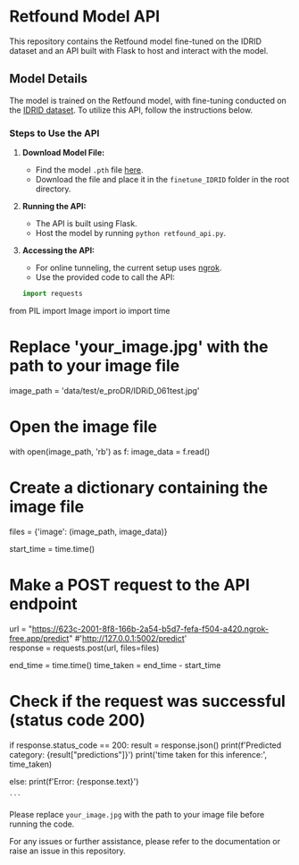 # Retfound Model API
This repository contains the Retfound model fine-tuned on the IDRID dataset and an API built with Flask to host and interact with the model.

## Model Details
The model is trained on the Retfound model, with fine-tuning conducted on the [IDRID dataset](link_to_dataset). To utilize this API, follow the instructions below.

### Steps to Use the API
1. **Download Model File:**
    - Find the model `.pth` file [here](link_to_model_file).
    - Download the file and place it in the `finetune_IDRID` folder in the root directory.

2. **Running the API:**
    - The API is built using Flask.
    - Host the model by running `python retfound_api.py`.

3. **Accessing the API:**
    - For online tunneling, the current setup uses [ngrok](https://ngrok.com/).
    - Use the provided code to call the API:

    ```python
    import requests
from PIL import Image
import io
import time
# Replace 'your_image.jpg' with the path to your image file
image_path = 'data/test/e_proDR/IDRiD_061test.jpg'

# Open the image file
with open(image_path, 'rb') as f:
    image_data = f.read()

# Create a dictionary containing the image file
files = {'image': (image_path, image_data)}

start_time = time.time()

# Make a POST request to the API endpoint
url = "https://623c-2001-8f8-166b-2a54-b5d7-fefa-f504-a420.ngrok-free.app/predict" #'http://127.0.0.1:5002/predict'  
response = requests.post(url, files=files)

end_time = time.time()
time_taken = end_time - start_time

# Check if the request was successful (status code 200)
if response.status_code == 200:
    result = response.json()
    print(f'Predicted category: {result["predictions"]}')
    print('time taken for this inference:', time_taken)

else:
    print(f'Error: {response.text}')

    ```

Please replace `your_image.jpg` with the path to your image file before running the code.

For any issues or further assistance, please refer to the documentation or raise an issue in this repository.
